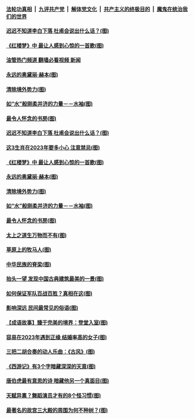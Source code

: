 ####  [法轮功真相](../../../../basic/blob/master/README.md?t=12171702) &nbsp;|&nbsp; [九评共产党](../../../../9ping.md/blob/master/README.md?t=12171702) &nbsp;|&nbsp; [解体党文化](../../../../jtdwh.md/blob/master/README.md?t=12171702)  &nbsp;|&nbsp; [共产主义的终极目的](../../../../gczydzjmd.md/blob/master/README.md?t=12171702) &nbsp;|&nbsp; [魔鬼在统治我们的世界](../../../../mgztzwmdsj.md/blob/master/README.md?t=12171702) 

#### [迟迟不知道李白下落 杜甫会说出什么话？(图)](../pages/p7/1023531.md?t=12171702) 

#### [《红楼梦》中 最让人感到心惊的一首歌(图)](../pages/p7/990192.md?t=12171702) 

#### [油管热门频道 翻墙必看视频 新闻](http://129.146.143.75:81/youtube.html?12171702)

#### [永远的奥黛丽‧赫本(图)](../pages/p7/1023722.md?t=12171702) 

#### [清除境外势力(图)](../pages/p7/1024202.md?t=12171702) 

#### [如“水”般刚柔并济的力量－－水袖(图)](../pages/p7/1022897.md?t=12171702) 

#### [最令人怀念的书房(图)](../pages/p7/1024061.md?t=12171702) 

#### [迟迟不知道李白下落 杜甫会说出什么话？(图)](../pages/p7/1023531.md?t=12171702) 

#### [这3生肖在2023年要多小心 注意禁忌(图)](../pages/p7/1023927.md?t=12171702) 

#### [《红楼梦》中 最让人感到心惊的一首歌(图)](../pages/p7/990192.md?t=12171702) 

#### [永远的奥黛丽‧赫本(图)](../pages/p7/1023722.md?t=12171702) 

#### [清除境外势力(图)](../pages/p7/1024202.md?t=12171702) 

#### [如“水”般刚柔并济的力量－－水袖(图)](../pages/p7/1022897.md?t=12171702) 

#### [最令人怀念的书房(图)](../pages/p7/1024061.md?t=12171702) 

#### [太上之道生万物而不有(图)](../pages/p7/1024073.md?t=12171702) 

#### [草原上的牧马人(图)](../pages/p7/1020118.md?t=12171702) 

#### [中华民族的脊梁(图)](../pages/p7/1023598.md?t=12171702) 

#### [抬头一望 发现中国古典建筑最美的一景(图)](../pages/p7/1023549.md?t=12171702) 

#### [如何保证军队百战百胜？真相在这(图)](../pages/p7/1020116.md?t=12171702) 

#### [影响深远 民间最常见的俗语(图)](../pages/p7/1021888.md?t=12171702) 

#### [【成语故事】臻于完美的境界：登堂入室(图)](../pages/p7/1023721.md?t=12171702) 

#### [容易在2023年遇到正缘 结婚率高的女子(图)](../pages/p7/1012779.md?t=12171702) 

#### [三把二胡合奏的动人乐曲：《古风》(图)](../pages/p7/1019193.md?t=12171702) 

#### [《西游记》有3个字暗藏深深的天意(图)](../pages/p7/1023135.md?t=12171702) 

#### [唐伯虎最有意思的诗 暗藏他另一个真面目(图)](../pages/p7/1022567.md?t=12171702) 

#### [天赋异禀？舞蹈演员才有的8个怪习惯(图)](../pages/p7/1023849.md?t=12171702) 

#### [最著名的故宫三大殿的周围为何不种树？(图)](../pages/p7/1023490.md?t=12171702) 

<img src='http://gfw-breaker.win/goodnews/indexes/p7.md' width='0px' height='0px'/>
